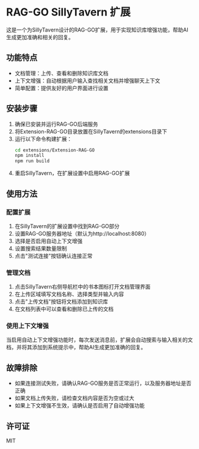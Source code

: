 # RAG-GO SillyTavern 扩展

这是一个为SillyTavern设计的RAG-GO扩展，用于实现知识库增强功能，帮助AI生成更加准确和相关的回复。

## 功能特点

- 文档管理：上传、查看和删除知识库文档
- 上下文增强：自动根据用户输入查找相关文档并增强聊天上下文
- 简单配置：提供友好的用户界面进行设置

## 安装步骤

1. 确保已安装并运行RAG-GO后端服务
2. 将Extension-RAG-GO目录放置在SillyTavern的extensions目录下
3. 运行以下命令构建扩展：
   ```bash
   cd extensions/Extension-RAG-GO
   npm install
   npm run build
   ```
4. 重启SillyTavern，在扩展设置中启用RAG-GO扩展

## 使用方法

### 配置扩展

1. 在SillyTavern的扩展设置中找到RAG-GO部分
2. 设置RAG-GO服务器地址（默认为http://localhost:8080）
3. 选择是否启用自动上下文增强
4. 设置搜索结果数量限制
5. 点击"测试连接"按钮确认连接正常

### 管理文档

1. 点击SillyTavern右侧导航栏中的书本图标打开文档管理界面
2. 在上传区域填写文档名称、选择类型并输入内容
3. 点击"上传文档"按钮将文档添加到知识库
4. 在文档列表中可以查看和删除已上传的文档

### 使用上下文增强

当启用自动上下文增强功能时，每次发送消息前，扩展会自动搜索与输入相关的文档，并将其添加到系统提示中，帮助AI生成更加准确的回复。

## 故障排除

- 如果连接测试失败，请确认RAG-GO服务是否正常运行，以及服务器地址是否正确
- 如果文档上传失败，请检查文档内容是否为空或过大
- 如果上下文增强不生效，请确认是否启用了自动增强功能

## 许可证

MIT